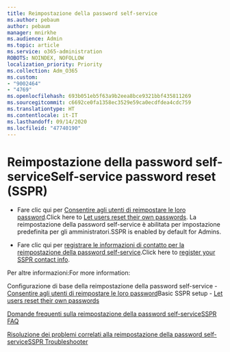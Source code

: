 ```yaml
---
title: Reimpostazione della password self-service
ms.author: pebaum
author: pebaum
manager: mnirkhe
ms.audience: Admin
ms.topic: article
ms.service: o365-administration
ROBOTS: NOINDEX, NOFOLLOW
localization_priority: Priority
ms.collection: Adm_O365
ms.custom:
- "9002464"
- "4769"
ms.openlocfilehash: 693b051eb5f63a9b2eea8bce9321bbf435811269
ms.sourcegitcommit: c6692ce0fa1358ec3529e59ca0ecdfdea4cdc759
ms.translationtype: HT
ms.contentlocale: it-IT
ms.lasthandoff: 09/14/2020
ms.locfileid: "47740190"
---
```

# <a name="self-service-password-reset-sspr"></a><span data-ttu-id="24df2-102">Reimpostazione della password self-service</span><span class="sxs-lookup"><span data-stu-id="24df2-102">Self-service password reset (SSPR)</span></span>

- <span data-ttu-id="24df2-103">Fare clic qui per [Consentire agli utenti di reimpostare le loro password](https://admin.microsoft.com/Adminportal/Home#/featureexplorer/security/Sspr).</span><span class="sxs-lookup"><span data-stu-id="24df2-103">Click here to [Let users reset their own passwords](https://admin.microsoft.com/Adminportal/Home#/featureexplorer/security/Sspr).</span></span>  <span data-ttu-id="24df2-104">La reimpostazione della password self-service è abilitata per impostazione predefinita per gli amministratori.</span><span class="sxs-lookup"><span data-stu-id="24df2-104">SSPR is enabled by default for Admins.</span></span>

- <span data-ttu-id="24df2-105">Fare clic qui per [registrare le informazioni di contatto per la reimpostazione della password self-service](https://go.microsoft.com/fwlink/?linkid=849451).</span><span class="sxs-lookup"><span data-stu-id="24df2-105">Click here to [register your SSPR contact info](https://go.microsoft.com/fwlink/?linkid=849451).</span></span>

<span data-ttu-id="24df2-106">Per altre informazioni:</span><span class="sxs-lookup"><span data-stu-id="24df2-106">For more information:</span></span>

<span data-ttu-id="24df2-107">Configurazione di base della reimpostazione della password self-service - [Consentire agli utenti di reimpostare le loro password](https://docs.microsoft.com/microsoft-365/admin/add-users/let-users-reset-passwords?view=o365-worldwide)</span><span class="sxs-lookup"><span data-stu-id="24df2-107">Basic SSPR setup - [Let users reset their own passwords](https://docs.microsoft.com/microsoft-365/admin/add-users/let-users-reset-passwords?view=o365-worldwide)</span></span>

[<span data-ttu-id="24df2-108">Domande frequenti sulla reimpostazione della password self-service</span><span class="sxs-lookup"><span data-stu-id="24df2-108">SSPR FAQ</span></span>](https://docs.microsoft.com/azure/active-directory/authentication/active-directory-passwords-faq)

[<span data-ttu-id="24df2-109">Risoluzione dei problemi correlati alla reimpostazione della password self-service</span><span class="sxs-lookup"><span data-stu-id="24df2-109">SSPR Troubleshooter</span></span>](https://docs.microsoft.com/azure/active-directory/authentication/active-directory-passwords-troubleshoot)

